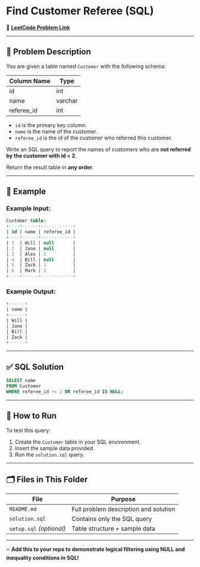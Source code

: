 # Find Customer Referee (SQL)

🔗 **[LeetCode Problem Link](https://leetcode.com/problems/find-customer-referee/?envType=study-plan-v2&envId=top-sql-50)**

---

## 📖 Problem Description

You are given a table named `Customer` with the following schema:

| Column Name | Type    |
|-------------|---------|
| id          | int     |
| name        | varchar |
| referee_id  | int     |

- `id` is the primary key column.
- `name` is the name of the customer.
- `referee_id` is the id of the customer who referred this customer.

Write an SQL query to report the names of customers who are **not referred by the customer with id = 2**.

Return the result table in **any order**.

---

## 📝 Example

### Example Input:
```sql
Customer table:
+----+------+------------+
| id | name | referee_id |
+----+------+------------+
| 1  | Will | null       |
| 2  | Jane | null       |
| 3  | Alex | 2          |
| 4  | Bill | null       |
| 5  | Zack | 1          |
| 6  | Mark | 2          |
+----+------+------------+
```

### Example Output:
```sql
+------+
| name |
+------+
| Will |
| Jane |
| Bill |
| Zack |
+------+
```

---

## ✅ SQL Solution

```sql
SELECT name
FROM Customer
WHERE referee_id != 2 OR referee_id IS NULL;
```

---

## 🚀 How to Run

To test this query:

1. Create the `Customer` table in your SQL environment.
2. Insert the sample data provided.
3. Run the `solution.sql` query.

---

## 🗂️ Files in This Folder

| File         | Purpose                              |
|--------------|--------------------------------------|
| `README.md`  | Full problem description and solution |
| `solution.sql` | Contains only the SQL query         |
| `setup.sql` *(optional)* | Table structure + sample data |

---

⭐ **Add this to your repo to demonstrate logical filtering using NULL and inequality conditions in SQL!**